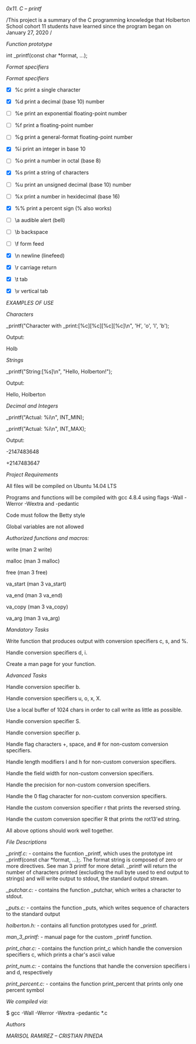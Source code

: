 *0x11. C – printf*

/This project is a summary of the C programming knowledge that Holberton School cohort 11 students have learned since the program began on January 27, 2020 /

*Function prototype*



int _printf(const char *format, ...);



*Format specifiers*



*Format specifiers*



- [x] %c print a single character

- [x] %d print a decimal (base 10) number

- [ ] %e print an exponential floating-point number

- [ ] %f print a floating-point number

- [ ] %g print a general-format floating-point number

- [x] %i print an integer in base 10

- [ ] %o print a number in octal (base 8)

- [x] %s print a string of characters

- [ ] %u print an unsigned decimal (base 10) number

- [ ] %x print a number in hexidecimal (base 16)

- [x] %% print a percent sign (\% also works)



- [ ] \a audible alert (bell)

- [ ] \b backspace

- [ ] \f form feed

- [x] \n newline (linefeed)

- [x] \r carriage return

- [x] \t tab

- [x] \v vertical tab





*EXAMPLES OF USE*



*Characters*



_printf("Character with _print:[%c][%c][%c][%c]\n", 'H', 'o', 'l', 'b');



Output:



Holb



*Strings*



_printf("String:[%s]\n", "Hello, Holberton!");



Output:



Hello, Holberton



*Decimal and Integers*



_printf("Actual: %i\n", INT_MIN);



_printf("Actual: %i\n", INT_MAX);



Output:



-2147483648



+2147483647





*Project Requirements*



All files will be compiled on Ubuntu 14.04 LTS



Programs and functions will be compiled with gcc 4.8.4 using flags -Wall -Werror -Wextra and -pedantic



Code must follow the Betty style



Global variables are not allowed





*Authorized functions and macros:*



write (man 2 write)



malloc (man 3 malloc)



free (man 3 free)



va_start (man 3 va_start)



va_end (man 3 va_end)



va_copy (man 3 va_copy)



va_arg (man 3 va_arg)





*Mandatory Tasks*



Write function that produces output with conversion specifiers c, s, and %.



Handle conversion specifiers d, i.



Create a man page for your function.





*Advanced Tasks*



Handle conversion specifier b.



Handle conversion specifiers u, o, x, X.



Use a local buffer of 1024 chars in order to call write as little as possible.



Handle conversion specifier S.



Handle conversion specifier p.



Handle flag characters +, space, and # for non-custom conversion specifiers.



Handle length modifiers l and h for non-custom conversion specifiers.



Handle the field width for non-custom conversion specifiers.



Handle the precision for non-custom conversion specifiers.



Handle the 0 flag character for non-custom conversion specifiers.



Handle the custom conversion specifier r that prints the reversed string.



Handle the custom conversion specifier R that prints the rot13'ed string.



All above options should work well together.







*File Descriptions*



*_printf.c:* - contains the fucntion _printf, which uses the prototype int _printf(const char *format, ...);. The format string is composed of zero or more directives. See man 3 printf for more detail. _printf will return the number of characters printed (excluding the null byte used to end output to strings) and will write output to stdout, the standard output stream.



*_putchar.c:* - contains the function _putchar, which writes a character to stdout.



*_puts.c:* - contains the function _puts, which writes sequence of characters to the standard output



*holberton.h:* - contains all function prototypes used for _printf.



*man_3_printf:* - manual page for the custom _printf function.



*print_char.c:* - contains the function print_c which handle the conversion specifiers c, which prints a char's ascii value



*print_num.c:* - contains the functions that handle the conversion specifiers i and d, respectively



*print_percent.c:* - contains the function print_percent that prints only one percent symbol





*We compiled via:*



$ gcc -Wall -Werror -Wextra -pedantic *.c





*Authors*



*MARISOL RAMIREZ – CRISTIAN PINEDA*